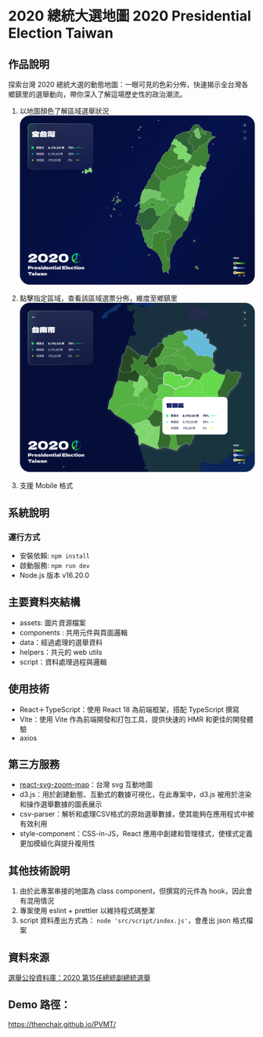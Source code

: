 # 2020 總統大選地圖 2020 Presidential Election Taiwan
## 作品說明
探索台灣 2020 總統大選的動態地圖：一眼可見的色彩分佈，快速揭示全台灣各鄉鎮里的選舉動向，帶你深入了解這場歷史性的政治潮流。

1. 以地圖顏色了解區域選舉狀況
![專案圖片1](src/assets/info-1.png)

2. 點擊指定區域，查看該區域選票分佈，維度至鄉鎮里
![專案圖片2](src/assets/info-2.png)

3. 支援 Mobile 格式
   

## 系統說明
### 運行方式
- 安裝依賴: `npm install`
- 啟動服務: `npm run dev`
- Node.js 版本 v16.20.0

## 主要資料夾結構
- assets: 圖片資源檔案
- components : 共用元件與頁面邏輯
- data：經過處理的選舉資料
- helpers：共元的 web utils
- script：資料處理過程與邏輯

## 使用技術
- React＋TypeScript：使用 React 18 為前端框架，搭配 TypeScript 撰寫
- Vite：使用 Vite 作為前端開發和打包工具，提供快速的 HMR 和更佳的開發體驗
- axios

## 第三方服務
-  [react-svg-zoom-map](https://github.com/cybermumu/react-svg-zoom-map/tree/master)：台灣 svg 互動地圖
- d3.js：用於創建動態、互動式的數據可視化，在此專案中，d3.js 被用於渲染和操作選舉數據的圖表展示
- csv-parser：解析和處理CSV格式的原始選舉數據，使其能夠在應用程式中被有效利用
- style-component：CSS-in-JS，React 應用中創建和管理樣式，使樣式定義更加模組化與提升複用性

## 其他技術說明
1. 由於此專案串接的地圖為 class component，但撰寫的元件為 hook，因此會有混用情況
2. 專案使用 eslint + prettier 以維持程式碼整潔
3. script 資料產出方式為： `node 'src/script/index.js'`，會產出 json 格式檔案

## 資料來源
[選舉公投資料庫：2020 第15任總統副總統選舉](https://db.cec.gov.tw/ElecTable/Election/ElecTickets?dataType=tickets&typeId=ELC&subjectId=P0&legisId=00&themeId=1f7d9f4f6bfe06fdaf4db7df2ed4d60c&dataLevel=N&prvCode=00&cityCode=000&areaCode=00&deptCode=000&liCode=0000)

## Demo 路徑：
https://thenchair.github.io/PVMT/

